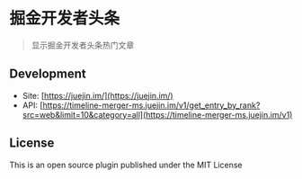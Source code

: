 # 掘金开发者头条

> 显示掘金开发者头条热门文章

## Development

* Site: [https://juejin.im/](https://juejin.im/)
* API: [https://timeline-merger-ms.juejin.im/v1/get_entry_by_rank?src=web&limit=10&category=all](https://timeline-merger-ms.juejin.im/v1)

## License

This is an open source plugin published under the MIT License